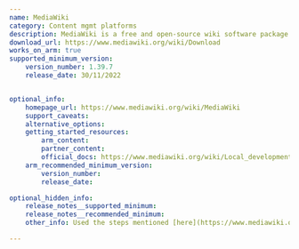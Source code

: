 ```yaml
---
name: MediaWiki
category: Content mgmt platforms
description: MediaWiki is a free and open-source wiki software package written in PHP.
download_url: https://www.mediawiki.org/wiki/Download
works_on_arm: true
supported_minimum_version:
    version_number: 1.39.7
    release_date: 30/11/2022


optional_info:
    homepage_url: https://www.mediawiki.org/wiki/MediaWiki
    support_caveats:
    alternative_options:
    getting_started_resources:
        arm_content:
        partner_content:
        official_docs: https://www.mediawiki.org/wiki/Local_development_quickstart
    arm_recommended_minimum_version:
        version_number:
        release_date:

optional_hidden_info:
    release_notes__supported_minimum:
    release_notes__recommended_minimum:
    other_info: Used the steps mentioned [here](https://www.mediawiki.org/wiki/Local_development_quickstart) for installation.

---
```

